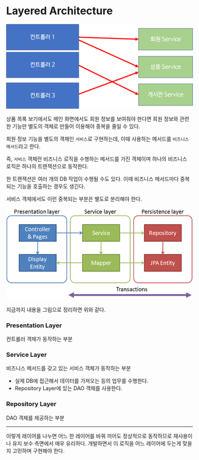 # Layered Architecture

![](../../.gitbook/assets/interview/architecture/1.png)

상품 목록 보기에서도 메인 화면에서도 회원 정보를 보여줘야 한다면 회원 정보와 관련한 기능만 별도의 객체로 만들어 이용해야 중복을 줄일 수 있다. 

회원 정보 기능을 별도의 객체인 `서비스`로 구현하는데, 이때 사용하는 메서드를 `비즈니스 메서드`라고 한다. 

즉, `서비스` 객체란 비즈니스 로직을 수행하는 메서드를 가진 객체이며 하나의 비즈니스 로직은 하나의 트랜잭션으로 동작한다.

한 트랜잭션은 여러 개의 DB 작업이 수행될 수도 있다. 이때 비즈니스 메서드마다 중복되는 기능을 호출하는 경우도 생긴다.

서비스 객체에서도 이런 중복되는 부분은 별도로 분리해야 한다.

![](../../.gitbook/assets/interview/architecture/architecture.png)

지금까지 내용을 그림으로 정리하면 위와 같다.

### Presentation Layer

컨트롤러 객체가 동작하는 부분

### Service Layer

비즈니스 메서드를 갖고 있는 서비스 객체가 동작하는 부분

- 실제 DB에 접근해서 데이터를 가져오는 등의 업무를 수행한다.
- Repository Layer에 있는 DAO 객체를 사용한다.

### Repository Layer

DAO 객체를 제공하는 부분

---

이렇게 레이어를 나누면 어느 한 레이어를 바꿔 끼어도 정상적으로 동작하므로 재사용이나 유지 보수 측면에서 매우 유리하다. 개발하면서 이 로직을 어느 레이어에 두는게 맞을지 고민하며 구현해야 한다.